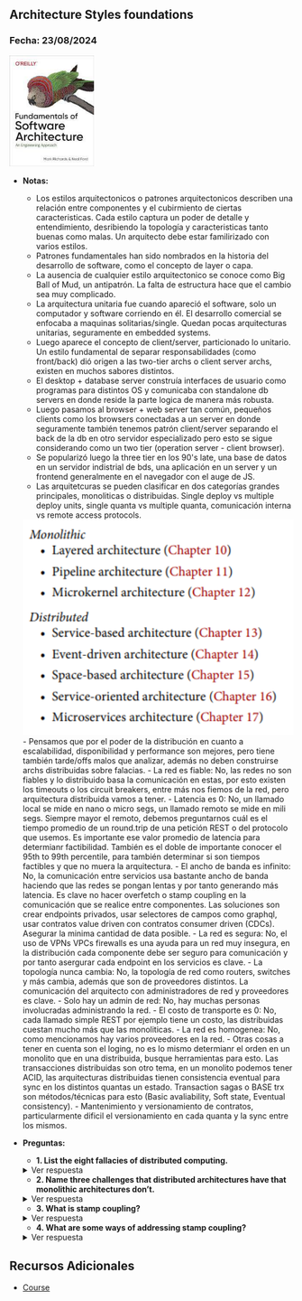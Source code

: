 ## Architecture Styles foundations

### Fecha: 23/08/2024

<img src="images/sa.jpg" alt="Gráfico de Introducción" width="150">

- **Notas:**
  - Los estilos arquitectonicos o patrones arquitectonicos describen una relación entre componentes y el cubirmiento de ciertas caracteristicas. Cada estilo captura un poder de detalle y entendimiento, desribiendo la topología y caracteristicas tanto buenas como malas. Un arquitecto debe estar familirizado con varios estilos.
  - Patrones fundamentales han sido nombrados en la historia del desarrollo de software, como el concepto de layer o capa.
  - La ausencia de cualquier estilo arquitectonico se conoce como Big Ball of Mud, un antipatrón. La falta de estructura hace que el cambio sea muy complicado.
  - La arquitectura unitaria fue cuando apareció el software, solo un computador y software corriendo en él. El desarrollo comercial se enfocaba a maquinas solitarias/single. Quedan pocas arquitecturas unitarias, seguramente en embedded systems.  
  - Luego aparece el concepto de client/server, particionado lo unitario. Un estilo fundamental de separar responsabilidades (como front/back) dió origen a las two-tier archs o client server archs, existen en muchos sabores distintos.
  - El desktop + database server construía interfaces de usuario como programas para distintos OS y comunicaba con standalone db servers en donde reside la parte logica de manera más robusta.
  - Luego pasamos al browser + web server tan común, pequeños clients como los browsers conectadas a un server en donde seguramente también tenemos patrón client/server separando el back de la db en otro servidor especializado pero esto se sigue considerando como un two tier (operation server - client browser).
  - Se popularizó luego la three tier en los 90's late, una base de datos en un servidor indistrial de bds, una aplicación en un server y un frontend generalmente en el navegador con el auge de JS. 
  - Las arquitetcuras se pueden clasificar en dos categorías grandes principales, monoliticas o distribuidas. Single deploy vs multiple deploy units, single quanta vs multiple quanta, comunicación interna vs remote access protocols.    
  <img src="images/25.png" width="1050">
  - Pensamos que por el poder de la distribución en cuanto a escalabilidad, disponibilidad y performance son mejores, pero tiene también tarde/offs malos que analizar, además no deben construirse archs distribuidas sobre falacias. 
    - La red es fiable: No, las redes no son fiables y lo distribuido basa la comunicación en estas, por esto existen los timeouts o los circuit breakers, entre más nos fiemos de la red, pero arquitectura distribuida vamos a tener. 
    - Latencia es 0: No, un llamado local se mide en nano o micro segs, un llamado remoto se mide en mili segs. Siempre mayor el remoto, debemos preguntarnos cuál es el tiempo promedio de un round.trip de una petición REST o del protocolo que usemos. Es importante ese valor promedio de latencia para determianr factibilidad. También es el doble de importante conocer el 95th to 99th percentile, para también determinar si son tiempos factibles y que no muera la arquitectura. 
    - El ancho de banda es infinito: No, la comunicación entre servicios usa bastante ancho de banda haciendo que las redes se pongan lentas y por tanto generando más latencia. Es clave no hacer overfetch o stamp coupling en la comunicación que se realice entre componentes. Las soluciones son crear endpoints privados, usar selectores de campos como graphql, usar contratos value driven con contratos consumer driven (CDCs). Asegurar la minima cantidad de data posible.
    - La red es segura: No, el uso de VPNs VPCs firewalls es una ayuda para un red muy insegura, en la distribución cada componente debe ser seguro para comunicación y por tanto asergurar cada endpoint en los servicios es clave.
    - La topología nunca cambia: No, la topología de red como routers, switches y más cambia, además que son de proveedores distintos. La comunicación del arquitecto con administradores de red y proveedores es clave. 
    - Solo hay un admin de red: No, hay muchas personas involucradas administrando la red. 
    - El costo de transporte es 0: No, cada llamado simple REST por ejemplo tiene un costo, las distribuidas cuestan mucho más que las monoliticas. 
    - La red es homogenea: No, como mencionamos hay varios proveedores en la red.
  - Otras cosas a tener en cuenta son el loging, no es lo mismo determianr el orden en un monolito que en una distribuida, busque herramientas para esto. Las transacciones distribuidas son otro tema, en un monolito podemos tener ACID, las arquitecturas distribuidas tienen consistencia eventual para sync en los distintos quantas un estado. Transaction sagas o BASE trx son métodos/técnicas para esto (Basic avaliability, Soft state, Eventual consistency).
  - Mantenimiento y versionamiento de contratos, particularmente dificil el versionamiento en cada quanta y la sync entre los mismos.  
- **Preguntas:**
  - **1. List the eight fallacies of distributed computing.**  
  <details>
    <summary>Ver respuesta</summary>
    Ver arriba el detalle de las 8 falacias. 
  </details>

  - **2. Name three challenges that distributed architectures have that monolithic architectures don’t.**  
  <details>
    <summary>Ver respuesta</summary>
    Logging, distributed trx, mantenimiento de contratos de respuesta. 
  </details>

  - **3. What is stamp coupling?**  
  <details>
    <summary>Ver respuesta</summary>
    Ese tipo de acoplado es cuando se pasa más información de la necesaria en la comunicación y por tanto usamos más ancho de banda generando más latencia.
  </details>

  - **4. What are some ways of addressing stamp coupling?**  
  <details>
    <summary>Ver respuesta</summary>
    Las soluciones son crear endpoints privados, usar selectores de campos como graphql, usar contratos value driven con contratos consumer driven (CDCs). Asegurar la minima cantidad de data posible.
  </details>

## Recursos Adicionales
- [Course](https://fundamentalsofsoftwarearchitecture.com/)